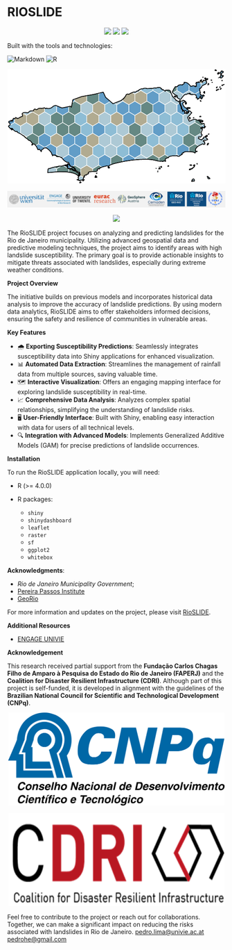 # RIOSLIDE

<p align="center">
  <img src="https://img.shields.io/github/last-commit/PedroLima/RioSlide?color=blue&label=last%20commit" />
  <img src="https://img.shields.io/github/languages/top/PedroLima/RioSlide?logo=r" />
  <img src="https://img.shields.io/github/languages/count/PedroLima/RioSlide" />
</p>

Built with the tools and technologies:

![Markdown](https://img.shields.io/badge/Markdown-000000?logo=markdown&logoColor=white)
![R](https://img.shields.io/badge/R-276DC3?logo=r&logoColor=white)




<p align="center">
  <img
    src="/Shinny_app_RioSlide/www/myplot.png"
    width="516"  
    height="264s">
</p>

<p align="center">
  <img
    src="/Shinny_app_RioSlide/www/Proj_partners.jpg">
</p>

<p align="center">
  <img src="/Shinny_app_RioSlide/www/language_badges.png" width="300">
</p>

The RioSLIDE project focuses on analyzing and predicting landslides for the Rio de Janeiro municipality. Utilizing advanced geospatial data and predictive modeling techniques, the project aims to identify areas with high landslide susceptibility. The primary goal is to provide actionable insights to mitigate threats associated with landslides, especially during extreme weather conditions.

**Project Overview**

The initiative builds on previous models and incorporates historical data analysis to improve the accuracy of landslide predictions. By using modern data analytics, RioSLIDE aims to offer stakeholders informed decisions, ensuring the safety and resilience of communities in vulnerable areas.

**Key Features**

- 🌧️ **Exporting Susceptibility Predictions**: Seamlessly integrates susceptibility data into Shiny applications for enhanced visualization.  
- 📊 **Automated Data Extraction**: Streamlines the management of rainfall data from multiple sources, saving valuable time.  
- 🗺️ **Interactive Visualization**: Offers an engaging mapping interface for exploring landslide susceptibility in real-time.  
- 📈 **Comprehensive Data Analysis**: Analyzes complex spatial relationships, simplifying the understanding of landslide risks.  
- 🖥️ **User-Friendly Interface**: Built with Shiny, enabling easy interaction with data for users of all technical levels.  
- 🔍 **Integration with Advanced Models**: Implements Generalized Additive Models (GAM) for precise predictions of landslide occurrences.

**Installation**

To run the RioSLIDE application locally, you will need:

* R (>= 4.0.0)
* R packages:

  * `shiny`
  * `shinydashboard`
  * `leaflet`
  * `raster`
  * `sf`
  * `ggplot2`
  * `whitebox`

<!--**License**

This project is licensed under the MIT License. See the [LICENSE](./LICENSE) file for details.

**Citation**:

Lima P, et al. (2023): RioSLIDE.-->

**Acknowledgments**:

* *Rio de Janeiro Municipality Government*;
* [Pereira Passos Institute](https://www.rio.rj.gov.br/web/ipp/who-we-are)
* [GeoRio](https://www.rio.rj.gov.br/web/georio/quem-somos)

For more information and updates on the project, please visit [RioSLIDE](https://pedrohe.shinyapps.io/Shinny_app_RioSlide/).

**Additional Resources**

* [ENGAGE UNIVIE](https://geographie.univie.ac.at/arbeitsgruppen/engage-geomorphologische-systeme-und-risikoforschung/)

**Acknowledgement**

This research received partial support from the **Fundação Carlos Chagas Filho de Amparo à Pesquisa do Estado do Rio de Janeiro (FAPERJ)** and the **Coalition for Disaster Resilient Infrastructure (CDRI)**. Although part of this project is self-funded, it is developed in alignment with the guidelines of the **Brazilian National Council for Scientific and Technological Development (CNPq)**. 

<p align="center">
  <img
    src="/Shinny_app_RioSlide/www/CNPq.png"
    width="500"  
    height="214">
</p>

<p align="center">
  <img
    src="/Shinny_app_RioSlide/www/logoCDRI.png"
    width="500"  
    height="214">
</p>



Feel free to contribute to the project or reach out for collaborations. Together, we can make a significant impact on reducing the risks associated with landslides in Rio de Janeiro.
[pedro.lima@univie.ac.at](mailto:pedro.lima@univie.ac.at)
[pedrohe@gmail.com](mailto:pedrohe@gmail.com)
